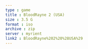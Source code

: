 ```yaml
---
type : game
title : BloodRayne 2 (USA)
size : 3.5 G
format : iso
archive : zip
server : myrient
link2 : BloodRayne%202%20%28USA%29
---
```

